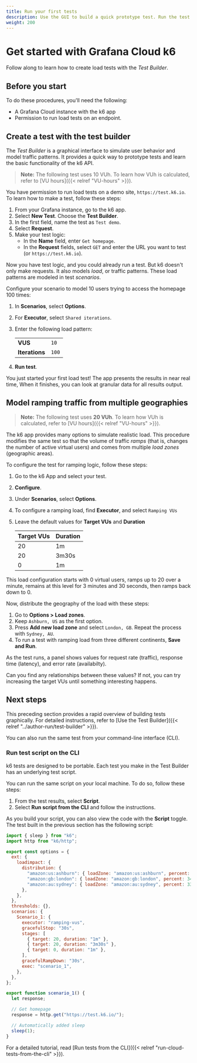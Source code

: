```yaml
---
title: Run your first tests
description: Use the GUI to build a quick prototype test. Run the test from the UI, or copy the script and run it from your UI
weight: 200
---
```


# Get started with Grafana Cloud k6

Follow along to learn how to create load tests with the _Test Builder_.

## Before you start

To do these procedures, you'll need the following:

- A Grafana Cloud instance with the k6 app
- Permission to run load tests on an endpoint.

## Create a test with the test builder

The _Test Builder_ is a graphical interface to simulate user behavior and model traffic patterns.
It provides a quick way to prototype tests and learn the basic functionality of the k6 API.

> **Note:** The following test uses 10 VUh. To learn how VUh is calculated, refer to [VU hours]({{< relref "VU-hours" >}}).

You have permission to run load tests on a demo site, `https://test.k6.io`.
To learn how to make a test, follow these steps:

1. From your Grafana instance, go to the k6 app.
1. Select **New Test**. Choose the **Test Builder**.
1. In the first field, name the test as `Test demo`.
1. Select **Request**.
1. Make your test logic:
    - In the **Name** field, enter `Get homepage`.
    - In the **Request** fields, select `GET` and enter the URL you want to test (or `https://test.k6.io`).

Now you have test logic, and you could already run a test.
But k6 doesn't only make requests.
It also models _load_, or traffic patterns.
These load patterns are modeled in test _scenarios_.

Configure your scenario to model 10 users trying to access the homepage 100 times:

1. In **Scenarios**, select **Options**.
1. For **Executor**, select `Shared iterations`.
1. Enter the following load pattern:

    |                |      |
    |----------------|------|
    | **VUS**        | `10` |
    | **Iterations** | `100` |

1. **Run test**.

You just started your first load test!
The app presents the results in near real time,
When it finishes, you can look at granular data for all results output.

## Model ramping traffic from multiple geographies

> **Note:** The following test uses **20 VUh**. To learn how VUh is calculated, refer to [VU hours]({{< relref "VU-hours" >}}).

The k6 app provides many options to simulate realistic load.
This procedure modifies the same test so that the volume of traffic _ramps_ (that is, changes the number of active virtual users) and comes from multiple _load zones_ (geographic areas).

To configure the test for ramping logic, follow these steps:

1. Go to the k6 App and select your test.
1. **Configure**.
1. Under **Scenarios**, select **Options**.
1. To configure a ramping load, find **Executor**, and select `Ramping VUs`
1. Leave the default values for **Target VUs** and **Duration**

    | Target VUs | Duration |
    |------------|----------|
    | 20         | 1m       |
    | 20         | 3m30s    |
    | 0          | 1m       |

This load configuration starts with 0 virtual users, ramps up to 20 over a minute, remains at this level for 3 minutes and 30 seconds, then ramps back down to 0.

Now, distribute the geography of the load with these steps:

1. Go to **Options > Load zones**.
1. Keep `Ashburn, US` as the first option.
1. Press **Add new load zone** and select `London, GB`. Repeat the process with `Sydney, AU`.
1. To run a test with ramping load from three different continents, **Save and Run**.

As the test runs, a panel shows values for request rate (traffic), response time (latency), and error rate (availabilty).

Can you find any relationships between these values?
If not, you can try increasing the target VUs until something interesting happens.

## Next steps

This preceding section provides a rapid overview of building tests graphically.
For detailed instructions, refer to [Use the Test Builder]({{< relref "../author-run/test-builder" >}}).

You can also run the same test from your command-line interface (CLI).

### Run test script on the CLI

k6 tests are designed to be portable.
Each test you make in the Test Builder has an underlying test script.

You can run the same script on your local machine.
To do so, follow these steps:

1. From the test results, select **Script**.
1. Select **Run script from the CLI** and follow the instructions.

As you build your script, you can also view the code with the **Script** toggle.
The test built in the previous section has the following script:

```javascript
import { sleep } from "k6";
import http from "k6/http";

export const options = {
  ext: {
    loadimpact: {
      distribution: {
        "amazon:us:ashburn": { loadZone: "amazon:us:ashburn", percent: 34 },
        "amazon:gb:london": { loadZone: "amazon:gb:london", percent: 34 },
        "amazon:au:sydney": { loadZone: "amazon:au:sydney", percent: 33 },
      },
    },
  },
  thresholds: {},
  scenarios: {
    Scenario_1: {
      executor: "ramping-vus",
      gracefulStop: "30s",
      stages: [
        { target: 20, duration: "1m" },
        { target: 20, duration: "3m30s" },
        { target: 0, duration: "1m" },
      ],
      gracefulRampDown: "30s",
      exec: "scenario_1",
    },
  },
};

export function scenario_1() {
  let response;

  // Get homepage
  response = http.get("https://test.k6.io/");

  // Automatically added sleep
  sleep(1);
}
```

For a detailed tutorial, read [Run tests from the CLI]({{< relref "run-cloud-tests-from-the-cli" >}}).
